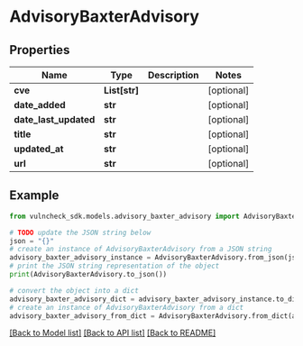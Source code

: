 # AdvisoryBaxterAdvisory


## Properties

Name | Type | Description | Notes
------------ | ------------- | ------------- | -------------
**cve** | **List[str]** |  | [optional] 
**date_added** | **str** |  | [optional] 
**date_last_updated** | **str** |  | [optional] 
**title** | **str** |  | [optional] 
**updated_at** | **str** |  | [optional] 
**url** | **str** |  | [optional] 

## Example

```python
from vulncheck_sdk.models.advisory_baxter_advisory import AdvisoryBaxterAdvisory

# TODO update the JSON string below
json = "{}"
# create an instance of AdvisoryBaxterAdvisory from a JSON string
advisory_baxter_advisory_instance = AdvisoryBaxterAdvisory.from_json(json)
# print the JSON string representation of the object
print(AdvisoryBaxterAdvisory.to_json())

# convert the object into a dict
advisory_baxter_advisory_dict = advisory_baxter_advisory_instance.to_dict()
# create an instance of AdvisoryBaxterAdvisory from a dict
advisory_baxter_advisory_from_dict = AdvisoryBaxterAdvisory.from_dict(advisory_baxter_advisory_dict)
```
[[Back to Model list]](../README.md#documentation-for-models) [[Back to API list]](../README.md#documentation-for-api-endpoints) [[Back to README]](../README.md)



